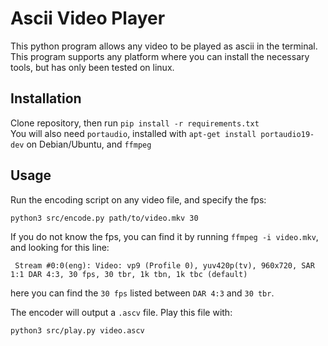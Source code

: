# Ascii Video Player
This python program allows any video to be played as ascii in the terminal. This program supports any platform where you can install the necessary tools, but has only been tested on linux.

## Installation
Clone repository, then run `pip install -r requirements.txt`\
You will also need `portaudio`, installed with `apt-get install portaudio19-dev` on Debian/Ubuntu, and `ffmpeg`

## Usage
Run the encoding script on any video file, and specify the fps:
```
python3 src/encode.py path/to/video.mkv 30
```

If you do not know the fps, you can find it by running `ffmpeg -i video.mkv`, and looking for this line:
```
 Stream #0:0(eng): Video: vp9 (Profile 0), yuv420p(tv), 960x720, SAR 1:1 DAR 4:3, 30 fps, 30 tbr, 1k tbn, 1k tbc (default)
```
here you can find the `30 fps` listed between `DAR 4:3` and `30 tbr`.

The encoder will output a `.ascv` file. Play this file with:
```
python3 src/play.py video.ascv
```